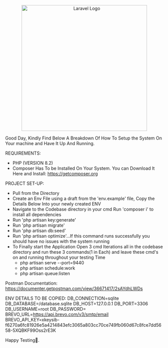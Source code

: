 <p align="center"><a href="https://laravel.com" target="_blank"><img src="https://raw.githubusercontent.com/laravel/art/master/logo-lockup/5%20SVG/2%20CMYK/1%20Full%20Color/laravel-logolockup-cmyk-red.svg" width="400" alt="Laravel Logo"></a></p>

Good Day, Kindly Find Below A Breakdown Of How To Setup the System On Your machine and Have It Up And Running.

REQUIREMENTS:
- PHP (VERSION 8.2)
- Composer Has To be Installed On Your System. You can Download It Here and Install: https://getcomposer.org


PROJECT SET-UP:
- Pull from the Directory
- Create an Env File using a draft from the 'env.example' file, Copy the Details Below Into your newly created ENV
- Navigate to the Codebase directory in your cmd Run 'composer i'  to install all dependencies
- Run 'php artisan key:generate'
- Run 'php artisan migrate' 
- Run 'php artisan db:seed'
- Run 'php artisan optimize'...If this command runs successfully you should have no issues with the system running
- To Finally start the Application Open 3 cmd Iterations all in the codebase directory and run these 3 commands(1 in Each) and leave these cmd's on and running throughout your testing Time
     - php artisan serve --port=9440
     - php artisan schedule:work
     - php artisan queue:listen

Postman Documentation: https://documenter.getpostman.com/view/36671417/2sAYdhLWDs

ENV DETAILS TO BE COPIED:
DB_CONNECTION=sqlite
DB_DATABASE=/database.sqlite
DB_HOST=127.0.0.1
DB_PORT=3306
DB_USERNAME=root
DB_PASSWORD=
BREVO_URL=https://api.brevo.com/v3/smtp/email
BREVO_API_KEY=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


Happy Testing🤗.
